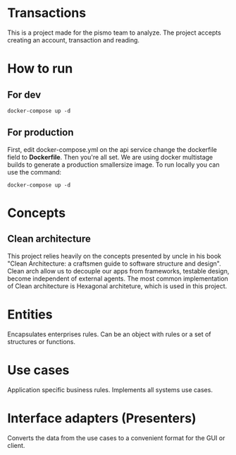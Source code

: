 # Transactions

This is a project made for the pismo team to analyze. The project accepts creating an account, transaction and reading.

# How to run
## For dev
```shell
docker-compose up -d
```
## For production
First, edit docker-compose.yml on the api service change the dockerfile field to **Dockerfile**. Then you're all set.
We are using docker multistage builds to generate a production smallersize image. To run locally you can use the command:
```shell
docker-compose up -d
```
# Concepts
## Clean architecture
This project relies heavily on the concepts presented by uncle in his book "Clean Architecture: a craftsmen guide to software structure and design".
Clean arch allow us to decouple our apps from frameworks, testable design, become independent of external agents.
The most common implementation of Clean architecture is Hexagonal architeture, which is used in this project.

# Entities
Encapsulates enterprises rules. Can be an object with rules or a set of structures or functions.

# Use cases
Application specific business rules. Implements all systems use cases.

# Interface adapters (Presenters)
Converts the data from the use cases to a convenient format for the GUI or client.

